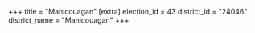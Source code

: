 +++
title = "Manicouagan"
[extra]
election_id = 43
district_id = "24046"
district_name = "Manicouagan"
+++
